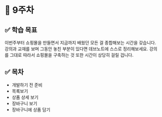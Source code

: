 # 🎯 9주차

## ✅ 학습 목표
이번주부터 쇼핑몰을 만들면서 지금까지 배웠던 모든 걸 종합해보는 시간을 갖습니다. 강의과 교재를 보며 그동안 놓친 부분이 있다면 데브노트에 스스로 정리해보세요. 강의를 그대로 따라서 쇼핑몰을 구축하는 것 또한 시간이 상당히 걸릴 겁니다.

## ✅ 목차

- 개발하기 전 준비
- 목록보기
- 상품 상세 보기
- 장바구니 보기
- 장바구니에 상품 담기
